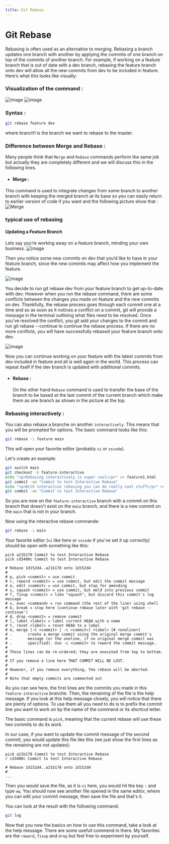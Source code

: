 ```yaml
---
title: Git Rebase
---
```



# Git Rebase

Rebasing is often used as an alternative to merging. Rebasing a branch updates one branch with another by applying the commits of one branch on top of the commits of another branch. For example, if working on a feature branch that is out of date with a dev branch, rebasing the feature branch onto dev will allow all the new commits from dev to be included in feature. Here’s what this looks like visually:

### Visualization of the command :
![image](https://user-images.githubusercontent.com/54790525/138965417-52f36e80-fbd1-4eaa-8914-1a228988c4f4.png)
![image](https://user-images.githubusercontent.com/54790525/138965429-87265772-b89a-4a31-9deb-3a902d885540.png)


### Syntax : 
```bash
git rebase feature dev
```
where branch1 is the branch we want to rebase to the master.

### Difference between Merge and Rebase : 
Many people think that `Merge` and `Rebase` commands perform the same job but actually they are completely different and we will discuss this in the following lines.

-  #### Merge : 
  This command is used to integrate changes from some branch to another branch with keeping the merged branch at its base so you can easily return to earlier version of code if you want and the following picture show that : 
  ![Merge](https://i.imgur.com/jD4yhZ5.png)

### typical use of rebasing
#### Updating a Feature Branch
Lets say you’re working away on a feature branch, minding your own business.
![image](https://user-images.githubusercontent.com/54790525/138965621-337737eb-6758-4556-891b-54795a4735df.png)

Then you notice some new commits on dev that you’d like to have in your feature branch, since the new commits may affect how you implement the feature.

![image](https://user-images.githubusercontent.com/54790525/138965666-88f517f6-2906-4c7e-8937-e53404812c21.png)


You decide to run git rebase dev from your feature branch to get up-to-date with dev.
However when you run the rebase command, there are some conflicts between the changes you made on feature and the new commits on dev. Thankfully, the rebase process goes through each commit one at a time and so as soon as it notices a conflict on a commit, git will provide a message in the terminal outlining what files need to be resolved. Once you’ve resolved the conflict, you git add your changes to the commit and run git rebase --continue to continue the rebase process. If there are no more conflicts, you will have successfully rebased your feature branch onto dev.

![image](https://user-images.githubusercontent.com/54790525/138965979-f207053e-afcf-49a6-a392-fe4fd530011a.png)

Now you can continue working on your feature with the latest commits from dev included in feature and all is well again in the world. This process can repeat itself if the dev branch is updated with additional commits.

- #### Rebase :
  On the other hand `Rebase` command is used to transfer the base of the branch to be based at the last commit of the current branch which make them as one branch as shown in the picture at the top.

### Rebasing interactively :

You can also rebase a branche on another `interactively`. This means that you will be prompted for options.
The basic command looks like this:

```bash
git rebase -i feature main
```

This will open your favorite editor (probably `vi` or `vscode`).

Let's create an example:

```bash
git switch main
git checkout -b feature-interactive
echo "<p>Rebasing interactively is super cool</p>" >> feature1.html
git commit -am "Commit to test Interactive Rebase"
echo "<p>With interactive rebasing you can do really cool stuff</p>" >> feature1.html
git commit -am "Commit to test Interactive Rebase"
```

So you are now on the `feature-interactive` branch with a commit on this branch that doesn't exist on the `main` branch, and there is a new commit on the `main` that is not in your branch.

Now using the interactive rebase commande:

```bash
git rebase -i main
```

Your favorite editor (`vi` like here or `vscode` if you've set it up correctly) should be open with something like this:

```
pick a21b178 Commit to test Interactive Rebase
pick cd3400c Commit to test Interactive Rebase

# Rebase 1d152d4..a21b178 onto 1d152d4
#
# p, pick <commit> = use commit
# r, reword <commit> = use commit, but edit the commit message
# e, edit <commit> = use commit, but stop for amending
# s, squash <commit> = use commit, but meld into previous commit
# f, fixup <commit> = like "squash", but discard this commit's log message
# x, exec <command> = run command (the rest of the line) using shell
# b, break = stop here (continue rebase later with 'git rebase --continue')
# d, drop <commit> = remove commit
# l, label <label> = label current HEAD with a name
# t, reset <label> = reset HEAD to a label
# m, merge [-C <commit> | -c <commit>] <label> [# <oneline>]
# .       create a merge commit using the original merge commit's
# .       message (or the oneline, if no original merge commit was
# .       specified). Use -c <commit> to reword the commit message.
#
# These lines can be re-ordered; they are executed from top to bottom.
#
# If you remove a line here THAT COMMIT WILL BE LOST.
#
# However, if you remove everything, the rebase will be aborted.
#
# Note that empty commits are commented out
```

As you can see here, the first lines are the commits you made in this `feature-interactive` branche. Then, the remaining of the file is the help message.
If you look at this help message closely, you will notice that there are plenty of options. To use them all you need to do is to prefix the commit line you want to work on by the name of the command or its shortcut letter.

The basic command is `pick`, meaning that the current rebase will use these two commits to do its work.

In our case, if you want to update the commit message of the second commit, you would update this file like this (we just show the first lines as the remaining are not updates):

```
pick a21b178 Commit to test Interactive Rebase
r cd3400c Commit to test Interactive Rebase

# Rebase 1d152d4..a21b178 onto 1d152d4
#
...
```

Then you would save the file, as it is `vi` here, you would hit the key `:` and type `wq`. You should now see another file opened in the same editor, where you can edit your commit message, then save the file and that's it.

You can look at the result with the following command:

```bash
git log
```

Now that you now the basics on how to use this command, take a look at the help message. There are some usefull commend in there. My favorites are the `reword`, `fixup` and `drop` but feel free to experiment by yourself.